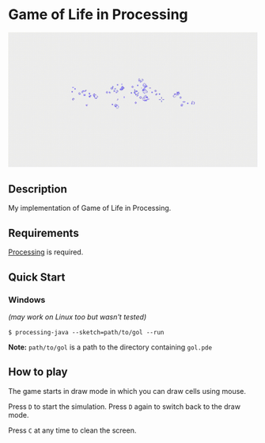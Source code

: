 # Game of Life in Processing

![](preview.gif)

## Description
My implementation of Game of Life in Processing.

## Requirements
[Processing](https://processing.org) is required.

## Quick Start
### Windows
*(may work on Linux too but wasn't tested)*
```console
$ processing-java --sketch=path/to/gol --run
```
**Note:** `path/to/gol` is a path to the directory containing `gol.pde`

## How to play
The game starts in draw mode in which you can draw cells using mouse.

Press `D` to start the simulation. Press `D` again to switch back to the draw mode.

Press `C` at any time to clean the screen.
